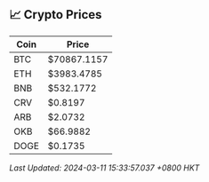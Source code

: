 ## 📈 Crypto Prices

| Coin | Price |
| ---- | ----- |
| BTC | $70867.1157 |
| ETH | $3983.4785 |
| BNB | $532.1772 |
| CRV | $0.8197 |
| ARB | $2.0732 |
| OKB | $66.9882 |
| DOGE | $0.1735 |

_Last Updated: 2024-03-11 15:33:57.037 +0800 HKT_